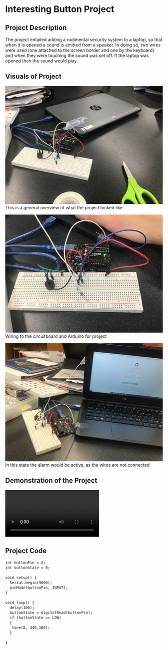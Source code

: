 # Interesting Button Project
## Project Description
The project entailed adding a rudimental security system to a laptop, so that when it is opened a sound is emitted from a speaker.
In doing so, two wires were used (one attached to the screen border and one by the keyboard) and when they were touching the sound was set off. 
If the laptop was opened then the sound would play.
## Visuals of Project
![The whole project](https://github.com/CNeiheisel/Connor-and-Nathan-s-Repository/blob/main/Interesting-Push-Button/Whole%20Project.jpg)
This is a general overview of what the project looked like.

![Breadboard wiring for the project](Breadboard.jpg)
Wiring to the circuitboard and Arduino for project

![project while open](https://github.com/CNeiheisel/Connor-and-Nathan-s-Repository/blob/main/Interesting-Push-Button/Open%20Project.jpg)
In this state the alarm would be active, as the wires are not connected

## Demonstration of the Project
![Video of Project](ProjectVid.MOV)

## Project Code
```
int buttonPin = 2;
int buttonState = 0;

void setup() {
  Serial.begin(9600);
  pinMode(buttonPin, INPUT);
}

void loop() {
  delay(100);
  buttonState = digitalRead(buttonPin);
  if (buttonState == LOW)
  {
   tone(8, 440,100);
  }
 
}
```
